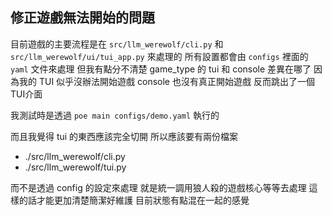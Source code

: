 ## 修正遊戲無法開始的問題

目前遊戲的主要流程是在 `src/llm_werewolf/cli.py` 和 `src/llm_werewolf/ui/tui_app.py` 來處理的
所有設置都會由 `configs` 裡面的 `yaml` 文件來處理
但我有點分不清楚 game_type 的 tui 和 console 差異在哪了
因為我的 TUI 似乎沒辦法開始遊戲
console 也沒有真正開始遊戲 反而跳出了一個TUI介面

我測試時是透過 `poe main configs/demo.yaml` 執行的

而且我覺得 tui 的東西應該完全切開 所以應該要有兩份檔案
- ./src/llm_werewolf/cli.py
- ./src/llm_werewolf/tui.py

而不是透過 config 的設定來處理 就是統一調用狼人殺的遊戲核心等等去處理
這樣的話才能更加清楚簡潔好維護
目前狀態有點混在一起的感覺
